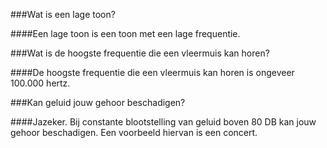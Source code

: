 ###Wat is een lage toon?

####Een lage toon is een toon met een lage frequentie.


###Wat is de hoogste frequentie die een vleermuis kan horen?

####De hoogste frequentie die een vleermuis kan horen is ongeveer 100.000 hertz.


###Kan geluid jouw gehoor beschadigen?

####Jazeker. Bij constante blootstelling van geluid boven 80 DB kan jouw gehoor beschadigen. Een voorbeeld hiervan is een concert.